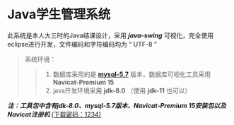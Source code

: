 # Java学生管理系统

此系统是本人大三时的Java结课设计，采用   ***java-swing*** 可视化，完全使用eclipse进行开发，文件编码和字符编码均为 “ UTF-8 ”

>系统环境：
  >>  1.  数据库采用的是 [**mysql-5.7**](https://downloads.mysql.com/archives/community/) 版本，数据库可视化工具采用 **Navicat-Premium 15**
  >>  2.  java开发环境采用  **jdk-8.0** （使用  **jdk-11**  也可以）

***注：工具包中含有jdk-8.0、mysql-5.7版本、Navicat-Premium 15安装包以及Navicat注册机***  [ (下载密码：1234)](www.baidu.com)
